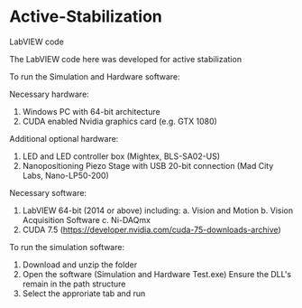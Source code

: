 # Active-Stabilization
LabVIEW code 

The LabVIEW code here was developed for active stabilization

To run the Simulation and Hardware software:

Necessary hardware:
1.	Windows PC with 64-bit architecture 
2.	CUDA enabled Nvidia graphics card (e.g. GTX 1080)

Additional optional hardware:
1. LED and LED controller box (Mightex, BLS-SA02-US)
2. Nanopositioning Piezo Stage with USB 20-bit connection  (Mad City Labs, Nano-LP50-200)

Necessary software:
1.	LabVIEW 64-bit (2014 or above) including:
  a.	Vision and Motion 
  b.	Vision Acquisition Software
  c.	Ni-DAQmx
2.	CUDA 7.5 (https://developer.nvidia.com/cuda-75-downloads-archive)

To run the simulation software:

1. Download and unzip the folder
2. Open the software (Simulation and Hardware Test.exe)
Ensure the DLL's remain in the path structure
3. Select the approriate tab and run

  
  
 

